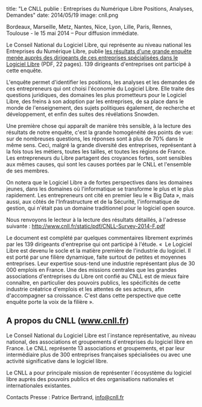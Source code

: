 title: "Le CNLL publie : Entreprises du Numérique Libre Positions, Analyses, Demandes"
date: 2014/05/19
image: cnll.png

Bordeaux, Marseille, Metz, Nantes, Nice, Lyon, Lille, Paris, Rennes,
Toulouse - le 15 mai 2014 – Pour diffusion immédiate.

Le Conseil National du Logiciel Libre, qui représente au niveau national
les Entreprises du Numérique Libre, publie [les résultats d'une grande
enquête menée auprès des dirigeants de ces entreprises spécialisées dans
le Logiciel Libre](http://www.cnll.fr/static/pdf/CNLL-Survey-2014-F.pdf) (PDF, 22 pages).  139 dirigeants d'entreprises ont participé à cette
enquête.

L'enquête permet d'identifier les positions, les analyses et les
demandes de ces entrepreneurs qui ont choisi l'économie du Logiciel
Libre. Elle traite des questions juridiques,  des domaines les plus
prometteurs pour le Logiciel Libre, des freins à son adoption par les
entreprises, de sa place dans le monde de l'enseignement, des sujets
politiques également, de recherche et développement, et enfin des suites
des révélations Snowden.

Une première chose qui apparaît de manière très sensible, à la lecture
des résultats de notre enquête, c'est la grande homogénéité des points
de vue: sur de nombreuses questions, les réponses sont à plus de 70%
dans le même sens. Ceci, malgré la grande diversité des entreprises,
représentant à la fois tous les métiers, toutes les tailles, et toutes
les régions de France. Les entrepreneurs du Libre partagent des
croyances fortes, sont sensibles aux mêmes causes, qui sont les causes
portées par le CNLL et l'ensemble de ses membres.  

On notera que le Logiciel Libre a de fortes perspectives dans les
domaines jeunes, dans les domaines où l'informatique se transforme le
plus et le plus rapidement. Les entrepreneurs ont cité en premier lieu
le « Big Data », mais aussi, aux côtés de l'Infrastructure et de la
Sécurité, l'informatique de gestion, qui n'était pas un domaine
traditionnel pour le logiciel open source. 

Nous renvoyons le lecteur à la lecture des résultats détaillés, à
l'adresse suivante : <http://www.cnll.fr/static/pdf/CNLL-Survey-2014-F.pdf>

Le document est complété par quelques commentaires librement exprimés
par les 139 dirigeants d'entreprise qui ont participé à l'étude. 
«  Le Logiciel Libre est devenu le socle et la matière première de
l'industrie du logiciel.  Il est porté par une filière dynamique, faite
surtout de petites et moyennes entreprises.  Leur expertise sous-tend
une industrie représentant plus de 30 000 emplois en France.   Une des
missions centrales que les grandes associations d'entreprises du Libre
ont confié au CNLL est de mieux faire connaître, en particulier des
pouvoirs publics,  les spécificités de cette industrie créatrice
d'emplois et les attentes de ses acteurs, afin d'accompagner sa
croissance.   C'est dans cette perspective que cette enquête porte la
voix de la filière ».   

## A propos du CNLL (www.cnll.fr)

Le Conseil National du Logiciel Libre est l´instance représentative, au
niveau national, des associations et groupements d´entreprises du
logiciel libre en France.  Le CNLL représente 13 associations et
groupements, et par leur intermédiaire plus de 300 entreprises
françaises spécialisées ou avec une activité significative dans le
logiciel libre.

Le CNLL a pour principale mission de représenter l´écosystème du
logiciel libre auprès des pouvoirs publics et des organisations
nationales et internationales existantes.

Contacts Presse : Patrice Bertrand, info@cnll.fr    

